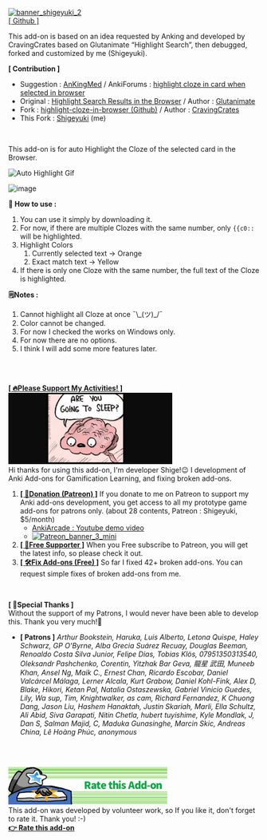 [![banner_shigeyuki_2](https://github.com/shigeyukey/Pokemanki-Gold/assets/124401518/8408c164-e95c-4e40-98c1-393b03e04bcb)](http://patreon.com/Shigeyuki)   <br>
[ [ Github ] ](https://github.com/shigeyukey/Auto-Highlight-Cloze-in-Browser-Fork-by-Shige/issues)

This add-on is based on an idea requested by Anking and developed by CravingCrates based on Glutanimate “Highlight Search”, then debugged, forked and customized by me (Shigeyuki).

**[ Contribution ]**
* Suggestion :  [AnKingMed](https://www.theanking.com/)  / AnkiForums : [ highlight cloze in card when selected in browser](https://forums.ankiweb.net/t/suggestion-highlight-cloze-in-card-when-selected-in-browser/45726)
* Original : [Highlight Search Results in the Browser](https://ankiweb.net/shared/info/225180905) / Author : [Glutanimate](https://glutanimate.com/tip-jar/)
* Fork : [highlight-cloze-in-browser (Github)](https://github.com/CravingCrates/highlight-cloze-in-browser) / Author : [CravingCrates](<https://github.com/CravingCrates>)
* This Fork : [Shigeyuki](http://patreon.com/Shigeyuki) (me)

<br>

 This add-on is for auto Highlight the Cloze of the selected card in the Browser.<br>

![Auto Highlight Gif](https://github.com/shigeyukey/my_addons/blob/main/media_files/Highlight_Cloze_low_bit.gif?raw=true)<br>

![image](https://github.com/shigeyukey/my_addons/assets/124401518/6eb1ccd9-bcd3-47d7-86b0-54b10f1cf19e)<br>


 **📖 How to use :** <br>
 1. You can use it simply by downloading it.
 1. For now, if there are multiple Clozes with the same number, only `{{c0::` will be highlighted.
 1. Highlight Colors
     1. Currently selected text -> Orange
     1. Exact match text -> Yellow
 1. If there is only one Cloze with the same number, the full text of the Cloze is highlighted.


 **🗒️Notes :** <br>
 1. Cannot highlight all Cloze at once ¯\\\_(ツ)_/¯
 1. Color cannot be changed.
 1. For now I checked the works on Windows only.
 1. For now there are no options.
 1. I think I will add some more features later.


<br><br>


 [**[ 🔥Please Support My Activities! ]**](http://patreon.com/Shigeyuki) <br>
[![Patreon_banner_3_mini](https://raw.githubusercontent.com/shigeyukey/my_addons/main/media_files/patreon_gif_mini.gif)](http://patreon.com/Shigeyuki)  <br>
Hi thanks for using this add-on, I'm developer Shige!😉 I development of Anki Add-ons for Gamification Learning, and fixing broken add-ons.<br>

1. [**[ 💖Donation (Patreon) ]**](https://www.patreon.com/Shigeyuki)  If you donate to me on Patreon to support my Anki add-ons development, you get access to all my prototype game add-ons for patrons only. (about 28 contents, Patreon : Shigeyuki, $5/month)
    * [AnkiArcade : Youtube demo video](https://youtu.be/t50NZagCsYk)
    * [![Patreon_banner_3_mini](https://github.com/shigeyukey/my_addons/blob/main/media_files/output_08.gif?raw=true)](https://youtu.be/t50NZagCsYk)<br>
 1. [**[ 🚀Free Supporter  ]**](https://www.patreon.com/Shigeyuki) When you Free subscribe to Patreon, you will get the latest info, so please check it out.
 1. [**[ 🛠️Fix Add-ons (Free) ]**](https://new.reddit.com/r/Anki/comments/1b0eybn/simple_fix_of_broken_addons_for_the_latest_anki/)  So far I fixed 42+ broken add-ons. You can request simple fixes of broken add-ons from me.

<br>

**[ 💖Special Thanks  ]** <br>
Without the support of my Patrons, I would never have been able to develop this. Thank you very much!🙏<br>
 * **[ Patrons ]** *Arthur Bookstein, Haruka, Luis Alberto, Letona Quispe, Haley Schwarz, GP O'Byrne, Alba Grecia Suárez Recuay, Douglas Beeman, Renoaldo Costa Silva Junior, Felipe Dias, Tobias Klös, 07951350313540, Oleksandr Pashchenko, Corentin, Yitzhak Bar Geva, 龍星 武田, Muneeb Khan, Ansel Ng, Maik C., Ernest Chan, Ricardo Escobar, Daniel Valcárcel Málaga, Lerner Alcala, Kurt Grabow, Daniel Kohl-Fink, Alex D, Blake, Hikori, Ketan Pal, Natalia Ostaszewska, Gabriel Vinicio Guedes, Lily, Wa sup, Tim, Knightwalker, as cam, Richard Fernandez, K Chuong Dang, Jason Liu, Hashem Hanaktah, Justin Skariah, Marli, Ella Schultz, Ali Abid, Siva Garapati, Nitin Chetla, hubert tuyishime, Kyle Mondlak, J, Dan S, Salman Majid, C, Maduka Gunasinghe, Marcin Skic, Andreas China, Lê Hoàng Phúc, anonymous*

<br>
<br>

[ ![Please rate this](https://raw.githubusercontent.com/shigeyukey/my_addons/main/media_files/rate_this.gif)](https://ankiweb.net/shared/review/210078606)
<br>
This add-on was developed by volunteer work, so If you like it, don't forget to rate it.  Thank you! :-)
<br>
  **[ 👉️ Rate this add-on](https://ankiweb.net/shared/review/210078606)**
